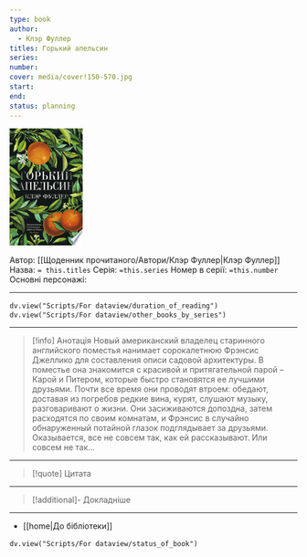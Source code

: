 ```yaml
---
type: book
author:
  - Клэр Фуллер
titles: Горький апельсин
series:
number:
cover: media/cover!150-570.jpg
start:
end:
status: planning
---
```

![cover|150](media/cover!150-570.jpg)

Автор: [[Щоденник прочитаного/Автори/Клэр Фуллер|Клэр Фуллер]]
Назва: `= this.titles`
Серія:  `=this.series`
Номер в серії: `=this.number`
Основні персонажі:

---
```dataviewjs
dv.view("Scripts/For dataview/duration_of_reading")
dv.view("Scripts/For dataview/other_books_by_series")
```

---
>[!info] Анотація
>Новый американский владелец старинного английского поместья нанимает сорокалетнюю Фрэнсис Джеллико для составления описи садовой архитектуры. В поместье она знакомится с красивой и притягательной парой – Карой и Питером, которые быстро становятся ее лучшими друзьями. Почти все время они проводят втроем: обедают, доставая из погребов редкие вина, курят, слушают музыку, разговаривают о жизни. Они засиживаются допоздна, затем расходятся по своим комнатам, и Фрэнсис в случайно обнаруженный потайной глазок подглядывает за друзьями. Оказывается, все не совсем так, как ей рассказывают. Или совсем не так...
___

>[!quote] Цитата

---
>[!additional]- Докладніше

---

- [[home|До бібліотеки]]

```dataviewjs
dv.view("Scripts/For dataview/status_of_book")
```